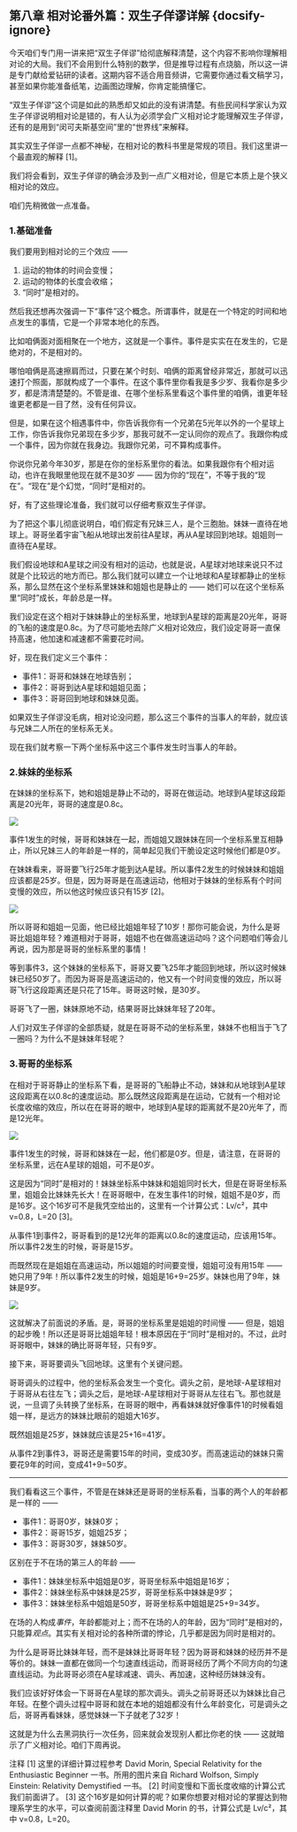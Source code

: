 ## 第八章 相对论番外篇：双生子佯谬详解 {docsify-ignore}

今天咱们专门用一讲来把“双生子佯谬”给彻底解释清楚，这个内容不影响你理解相对论的大局。我们不会用到什么特别的数学，但是推导过程有点烧脑，所以这一讲是专门献给爱钻研的读者。这期内容不适合用音频讲，它需要你通过看文稿学习，甚至如果你能准备纸笔，边画图边理解，你肯定能搞懂它。

“双生子佯谬”这个词是如此的熟悉却又如此的没有讲清楚。有些民间科学家认为双生子佯谬说明相对论是错的，有人认为必须学会广义相对论才能理解双生子佯谬，还有的是用到“闵可夫斯基空间”里的“世界线”来解释。

其实双生子佯谬一点都不神秘，在相对论的教科书里是常规的项目。我们这里讲一个最直观的解释 [1]。

我们将会看到，双生子佯谬的确会涉及到一点广义相对论，但是它本质上是个狭义相对论的效应。

咱们先稍微做一点准备。

### 1.基础准备

我们要用到相对论的三个效应 ——

1. 运动的物体的时间会变慢；
2. 运动的物体的长度会收缩；
3. “同时”是相对的。

然后我还想再次强调一下“事件”这个概念。所谓事件，就是在一个特定的时间和地点发生的事情，它是一个非常本地化的东西。

比如咱俩面对面相聚在一个地方，这就是一个事件。事件是实实在在发生的，它是绝对的，不是相对的。

哪怕咱俩是高速擦肩而过，只要在某个时刻、咱俩的距离曾经非常近，那就可以迅速打个照面，那就构成了一个事件。在这个事件里你看我是多少岁、我看你是多少岁，都是清清楚楚的。不管是谁、在哪个坐标系里看这个事件里的咱俩，谁更年轻谁更老都是一目了然，没有任何异议。

但是，如果在这个相遇事件中，你告诉我你有一个兄弟在5光年以外的一个星球上工作，你告诉我你兄弟现在多少岁，那我可就不一定认同你的观点了。我跟你构成一个事件，因为你就在我身边。我跟你兄弟，可不算构成事件。

你说你兄弟今年30岁，那是在你的坐标系里你的看法。如果我跟你有个相对运动，也许在我眼里他现在就不是30岁 —— 因为你的“现在”，不等于我的“现在”。“现在”是个幻觉，“同时”是相对的。

好，有了这些理论准备，我们就可以仔细考察双生子佯谬。

为了把这个事儿彻底说明白，咱们假定有兄妹三人，是个三胞胎。妹妹一直待在地球上。哥哥坐着宇宙飞船从地球出发前往A星球，再从A星球回到地球。姐姐则一直待在A星球。

我们假设地球和A星球之间没有相对的运动，也就是说，A星球对地球来说只不过就是个比较远的地方而已。那么我们就可以建立一个让地球和A星球都静止的坐标系，那么显然在这个坐标系里妹妹和姐姐也是静止的 —— 她们可以在这个坐标系里“同时”成长，年龄总是一样。

我们设定在这个相对于妹妹静止的坐标系里，地球到A星球的距离是20光年，哥哥的飞船的速度是0.8c。为了尽可能地去除广义相对论效应，我们设定哥哥一直保持高速，他加速和减速都不需要花时间。

好，现在我们定义三个事件：
* 事件1：哥哥和妹妹在地球告别；
* 事件2：哥哥到达A星球和姐姐见面；
* 事件3：哥哥回到地球和妹妹见面。

如果双生子佯谬没毛病，相对论没问题，那么这三个事件的当事人的年龄，就应该与兄妹二人所在的坐标系无关。

现在我们就考察一下两个坐标系中这三个事件发生时当事人的年龄。

### 2.妹妹的坐标系

在妹妹的坐标系下，她和姐姐是静止不动的，哥哥在做运动。地球到A星球这段距离是20光年，哥哥的速度是0.8c。

![](imgs/)

事件1发生的时候，哥哥和妹妹在一起，而姐姐又跟妹妹在同一个坐标系里互相静止，所以兄妹三人的年龄是一样的，简单起见我们干脆设定这时候他们都是0岁。

在妹妹看来，哥哥要飞行25年才能到达A星球。所以事件2发生的时候妹妹和姐姐应该都是25岁。但是，因为哥哥是在高速运动，他相对于妹妹的坐标系有个时间变慢的效应，所以他这时候应该只有15岁 [2]。

![](imgs/)

所以哥哥和姐姐一见面，他已经比姐姐年轻了10岁！那你可能会说，为什么是哥哥比姐姐年轻？难道相对于哥哥，姐姐不也在做高速运动吗？这个问题咱们等会儿再说，因为那是哥哥的坐标系里的事情！

等到事件3，这个妹妹的坐标系下，哥哥又要飞25年才能回到地球，所以这时候妹妹已经50岁了。而因为哥哥是高速运动的，他又有一个时间变慢的效应，所以哥哥飞行这段距离还是只花了15年。哥哥这时候，是30岁。

哥哥飞了一圈，妹妹原地不动，结果哥哥比妹妹年轻了20年。

人们对双生子佯谬的全部质疑，就是在哥哥不动的坐标系里，妹妹不也相当于飞了一圈吗？为什么不是妹妹年轻呢？

### 3.哥哥的坐标系

在相对于哥哥静止的坐标系下看，是哥哥的飞船静止不动，妹妹和从地球到A星球这段距离在以0.8c的速度运动。那么既然这段距离是在运动，它就有一个相对论长度收缩的效应，所以在在哥哥的眼中，地球到A星球的距离就不是20光年了，而是12光年。

![](imgs/)

事件1发生的时候，哥哥和妹妹在一起，他们都是0岁。但是，请注意，在哥哥的坐标系里，远在A星球的姐姐，可不是0岁。

这是因为“同时”是相对的！妹妹坐标系中妹妹和姐姐同时长大，但是在哥哥坐标系里，姐姐会比妹妹先长大！在哥哥眼中，在发生事件1的时候，姐姐不是0岁，而是16岁。这个16岁可不是我凭空给出的，这里有一个计算公式：Lv/c²，其中 v=0.8，L=20 [3]。

从事件1到事件2，哥哥看到的是12光年的距离以0.8c的速度运动，应该用15年。所以事件2发生的时候，哥哥是15岁。

而既然现在是姐姐在高速运动，所以姐姐的时间要变慢，姐姐可没有用15年 —— 她只用了9年！所以事件2发生的时候，姐姐是16+9=25岁。妹妹也用了9年，妹妹是9岁。

![](imgs/)

这就解决了前面说的矛盾。是，哥哥的坐标系里是姐姐的时间慢 —— 但是，姐姐的起步晚！所以还是哥哥比姐姐年轻！根本原因在于“同时”是相对的。不过，此时哥哥眼中，妹妹的确比哥哥年轻，只有9岁。

接下来，哥哥要调头飞回地球。这里有个关键问题。

哥哥调头的过程中，他的坐标系会发生一个变化。调头之前，是地球-A星球相对于哥哥从右往左飞；调头之后，是地球-A星球相对于哥哥从左往右飞。那也就是说，一旦调了头转换了坐标系，在哥哥的眼中，再看妹妹就好像事件1的时候看姐姐一样，是远方的妹妹比眼前的姐姐大16岁。

既然姐姐是25岁，妹妹就应该是25+16=41岁。

从事件2到事件3，哥哥还是需要15年的时间，变成30岁。而高速运动的妹妹只需要花9年的时间，变成41+9=50岁。

***

我们看看这三个事件，不管是在妹妹还是哥哥的坐标系看，当事的两个人的年龄都是一样的 ——
* 事件1：哥哥0岁，妹妹0岁；
* 事件2：哥哥15岁，姐姐25岁；
* 事件3：哥哥30岁，妹妹50岁。

区别在于不在场的第三人的年龄 ——
* 事件1：妹妹坐标系中姐姐是0岁，哥哥坐标系中姐姐是16岁；
* 事件2：妹妹坐标系中妹妹是25岁，哥哥坐标系中妹妹是9岁；
* 事件3：妹妹坐标系中姐姐是50岁，哥哥坐标系中姐姐是25+9=34岁。

在场的人构成*事件*，年龄都能对上；而不在场的人的年龄，因为“同时”是相对的，只能算*观点*。其实有关相对论的各种所谓的悖论，几乎都是因为同时是相对的。

为什么是哥哥比妹妹年轻，而不是妹妹比哥哥年轻？因为哥哥和妹妹的经历并不是等价的。妹妹一直都在做同一个匀速直线运动，而哥哥经历了两个不同方向的匀速直线运动。为此哥哥必须在A星球减速、调头、再加速，这种经历妹妹没有。

我们应该好好体会一下哥哥在A星球的那次调头。调头之前哥哥还以为妹妹比自己年轻。在整个调头过程中哥哥和就在本地的姐姐都没有什么年龄变化，可是调头之后，哥哥再看妹妹，感觉妹妹一下子就老了32岁！

这就是为什么去黑洞执行一次任务，回来就会发现别人都比你老的快 —— 这就暗示了广义相对论。咱们下周再说。

注释
[1] 这里的详细计算过程参考 David Morin, Special Relativity for the Enthusiastic Beginner 一书。所用的图片来自 Richard Wolfson, Simply Einstein: Relativity Demystified 一书。
[2] 时间变慢和下面长度收缩的计算公式我们前面讲了。
[3] 这个16岁是如何计算的呢？如果你想要对相对论的掌握达到物理系学生的水平，可以查阅前面注释里 David Morin 的书，计算公式是 Lv/c²，其中 v=0.8，L=20。
